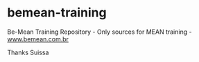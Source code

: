 # bemean-training
Be-Mean Training Repository - Only sources for MEAN training - www.bemean.com.br

Thanks Suissa

